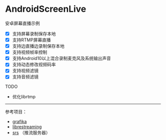# AndroidScreenLive
安卓屏幕直播示例
- [x] 支持屏幕录制保存本地
- [x] 支持RTMP屏幕直播
- [x] 支持边直播边录制保存本地
- [x] 支持视频帧率控制
- [x] 支持Android10以上混合录制麦克风及系统输出声音
- [x] 支持动态修改视频码率
- [x] 支持视频滤镜
- [x] 支持音频滤镜

TODO
* 优化librtmp

----
参考项目：
* [grafika](https://github.com/google/grafika)
* [librestreaming](https://github.com/lakeinchina/librestreaming)
* [srs](https://github.com/ossrs/srs) （推流服务器）